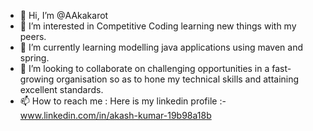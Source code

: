 - 👋 Hi, I’m @AAkakarot
- 👀 I’m interested in Competitive Coding learning new things with my peers.
- 🌱 I’m currently learning modelling java applications using maven and spring.
- 💞️ I’m looking to collaborate on  challenging opportunities in a fast-growing organisation so as to
     hone my technical skills and attaining excellent standards.
- 📫 How to reach me : Here is my linkedin profile :- www.linkedin.com/in/akash-kumar-19b98a18b

<!---
AAkakarot/AAkakarot is a ✨ special ✨ repository because its `README.md` (this file) appears on your GitHub profile.
You can click the Preview link to take a look at your changes.
--->
